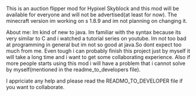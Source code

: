 This is an auction flipper mod for Hypixel Skyblock and this mod will be available for everyone and will not be advertised(at least for now).
The minecraft version im working on s 1.8.9 and im not planning on changing it.

About me: Im kind of new to java. Im familiar with the syntax because its very similar to C and i watched a tutorial series on youtube. Im not too bad at programming in general but im not so good at java.So dont expect too much from me. Even tough i can probably finish this project just by myself it will take a long time and i want to get some collaborating experience. Also if more people starts using this mod i will have a problem that i cannot solve by myself(mentioned in the readme_to_developers file).

I appriciate any help and please read the READMO_TO_DEVELOPER file if you want to collaborate.
